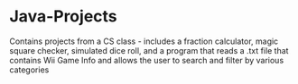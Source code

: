 # Java-Projects

Contains projects from a CS class - includes a fraction calculator, magic square checker, simulated dice roll, and a program that reads a .txt file that contains Wii Game Info and allows the user to search and filter by various categories
